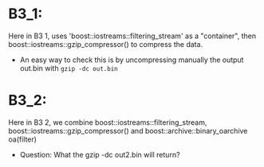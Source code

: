 # B3_1:
  Here in B3 1, uses 'boost::iostreams::filtering_stream' as a "container", then boost::iostreams::gzip_compressor()
  to compress the data.

  - An easy way to check this is by uncompressing manually the output out.bin with `gzip -dc out.bin`

# B3_2:
  Here in B3 2, we combine boost::iostreams::filtering_stream, boost::iostreams::gzip_compressor() and boost::archive::binary_oarchive oa(filter)
  
  - Question: What the gzip -dc out2.bin will return?
